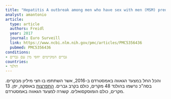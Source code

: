 ```yaml
---
title: "Hepatitis A outbreak among men who have sex with men (MSM) predominantly linked with the EuroPride, the Netherlands, July 2016 to February 2017"
analyst: amantonio
article:
  type: article
  authors: Freidl
  year: 2017
  journal: Euro Surveill
  link: https://www.ncbi.nlm.nih.gov/pmc/articles/PMC5356436
  pubmed: PMC5356436
conditions:
- גברים המקיימים יחסי מין עם גברים
countries:
- הולנד
---
```


והכל החל במצעד הגאווה באמסטרדם ב-2016, אשר השתתפו בו חצי מיליון מבקרים. בסה"כ נרשמו בהולנד 48 מקרים, כולם בקרב גברים.
[התפרצות](https://www.ncbi.nlm.nih.gov/pubmed/30656793) באוסקה, יפן. 13 מקרים, כולם הומוסקסואלים. קשורה למצעד הגאווה באמסטרדם.
